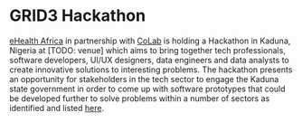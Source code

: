 # GRID3 Hackathon

[eHealth Africa](https://www.ehealthafrica.org/) in partnership with [CoLab](http://colab.com.ng/) is holding a Hackathon in Kaduna, Nigeria at [TODO: venue] which aims to bring together tech professionals, software developers, UI/UX designers, data engineers and data analysts to create innovative solutions to interesting problems. The hackathon presents an opportunity for stakeholders in the tech sector to engage the Kaduna state government in order to come up with software prototypes that could be developed further to solve problems within a number of sectors as identified and listed [here](Sectors.md).

